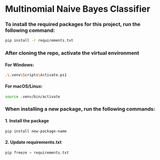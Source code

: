 # Multinomial Naive Bayes Classifier

### To install the required packages for this project, run the following command:

```bash
pip install -r requirements.txt
```

### After cloning the repo, activate the virtual environment
#### For Windows:

```bash
.\.venv\Scripts\Activate.ps1
```

#### For macOS/Linux:

```bash
source .venv/bin/activate
```

### When installing a new package, run the following commands:
#### 1. Install the package
```bash
pip install new-package-name
```

#### 2. Update requirements.txt
```bash
pip freeze > requirements.txt
```